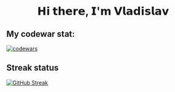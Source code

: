 <h1 align="center">𝗛𝗶 𝘁𝗵𝗲𝗿𝗲, 𝗜'𝗺 𝗩𝗹𝗮𝗱𝗶𝘀𝗹𝗮𝘃</h1>


## My codewar stat:

[![codewars](https://www.codewars.com/users/Vuker/badges/large)](https://www.codewars.com/users/Vuker)

## Streak status

[![GitHub Streak](http://github-readme-streak-stats.herokuapp.com?user=VakichVuker&theme=gruvbox&hide_border=true)](https://git.io/streak-stats)


